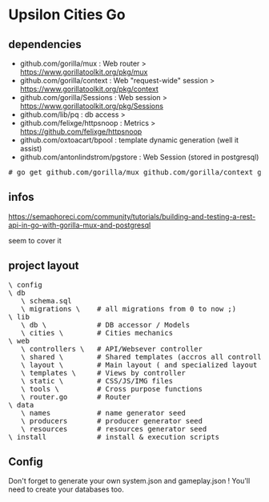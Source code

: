 # Upsilon Cities Go

## dependencies

* github.com/gorilla/mux : Web router > https://www.gorillatoolkit.org/pkg/mux
* github.com/gorilla/context : Web "request-wide" session > https://www.gorillatoolkit.org/pkg/context
* github.com/gorilla/Sessions : Web session > https://www.gorillatoolkit.org/pkg/Sessions
* github.com/lib/pq : db access > 
* github.com/felixge/httpsnoop : Metrics > https://github.com/felixge/httpsnoop
* github.com/oxtoacart/bpool : template dynamic generation (well it assist)
* github.com/antonlindstrom/pgstore : Web Session (stored in postgresql)

<pre>
# go get github.com/gorilla/mux github.com/gorilla/context github.com/gorilla/sessions github.com/lib/pq github.com/felixge/httpsnoop github.com/oxtoacart/bpool github.com/antonlindstrom/pgstore golang.org/x/crypto/bcrypt
</pre>

## infos 

https://semaphoreci.com/community/tutorials/building-and-testing-a-rest-api-in-go-with-gorilla-mux-and-postgresql 

seem to cover it

## project layout

<pre>
\ config 
\ db
   \ schema.sql
   \ migrations \    # all migrations from 0 to now ;)
\ lib
   \ db \            # DB accessor / Models
   \ cities \        # Cities mechanics
\ web
   \ controllers \   # API/Websever controller 
   \ shared \        # Shared templates (accros all controllers)
   \ layout \        # Main layout ( and specialized layout )
   \ templates \     # Views by controller
   \ static \        # CSS/JS/IMG files
   \ tools \         # Cross purpose functions
   \ router.go       # Router
\ data
   \ names           # name generator seed
   \ producers       # producer generator seed
   \ resources       # resources generator seed
\ install            # install & execution scripts
</pre>

## Config

Don't forget to generate your own system.json and gameplay.json !
You'll need to create your databases too.
